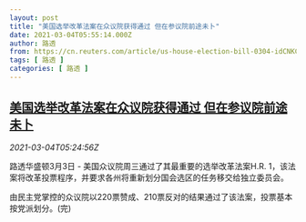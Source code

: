 ```yaml
---
layout: post
title: "美国选举改革法案在众议院获得通过 但在参议院前途未卜"
date: 2021-03-04T05:55:14.000Z
author: 路透
from: https://cn.reuters.com/article/us-house-election-bill-0304-idCNKCS2AW0D0
tags: [ 路透 ]
categories: [ 路透 ]
---
```

<!--1614837314000-->
[美国选举改革法案在众议院获得通过 但在参议院前途未卜](https://cn.reuters.com/article/us-house-election-bill-0304-idCNKCS2AW0D0)
------

<div>
<div><i>2021-03-04T05:24:56Z</i></div><p>路透华盛顿3月3日 - 美国众议院周三通过了其最重要的选举改革法案H.R. 1，该法案将改革投票程序，并要求各州将重新划分国会选区的任务移交给独立委员会。</p><p>由民主党掌控的众议院以220票赞成、210票反对的结果通过了该法案，投票基本按党派划分。(完)</p>
</div>
